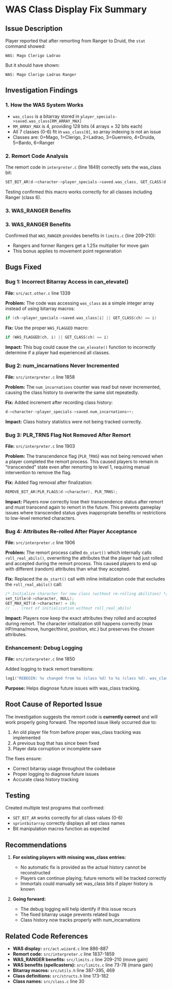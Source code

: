 # WAS Class Display Fix Summary

## Issue Description
Player reported that after remorting from Ranger to Druid, the `stat` command showed:
```
WAS: Mago Clerigo Ladrao
```
But it should have shown:
```
WAS: Mago Clerigo Ladrao Ranger
```

## Investigation Findings

### 1. How the WAS System Works
- `was_class` is a bitarray stored in `player_specials->saved.was_class[RM_ARRAY_MAX]`
- `RM_ARRAY_MAX` is 4, providing 128 bits (4 arrays × 32 bits each)
- All 7 classes (0-6) fit in `was_class[0]`, so array indexing is not an issue
- Classes are: 0=Mago, 1=Clerigo, 2=Ladrao, 3=Guerreiro, 4=Druida, 5=Bardo, 6=Ranger

### 2. Remort Code Analysis
The remort code in `interpreter.c` (line 1849) correctly sets the was_class bit:
```c
SET_BIT_AR(d->character->player_specials->saved.was_class, GET_CLASS(d->character));
```

Testing confirmed this macro works correctly for all classes including Ranger (class 6).

### 3. WAS_RANGER Benefits
### 3. WAS_RANGER Benefits
Confirmed that `WAS_RANGER` provides benefits in `limits.c` (line 209-210):
- Rangers and former Rangers get a 1.25x multiplier for move gain
- This bonus applies to movement point regeneration

## Bugs Fixed

### Bug 1: Incorrect Bitarray Access in can_elevate()
**File:** `src/act.other.c` line 1339

**Problem:** The code was accessing `was_class` as a simple integer array instead of using bitarray macros:
```c
if (ch->player_specials->saved.was_class[i] || GET_CLASS(ch) == i)
```

**Fix:** Use the proper `WAS_FLAGGED` macro:
```c
if (WAS_FLAGGED(ch, i) || GET_CLASS(ch) == i)
```

**Impact:** This bug could cause the `can_elevate()` function to incorrectly determine if a player had experienced all classes.

### Bug 2: num_incarnations Never Incremented
**File:** `src/interpreter.c` line 1858

**Problem:** The `num_incarnations` counter was read but never incremented, causing the class history to overwrite the same slot repeatedly.

**Fix:** Added increment after recording class history:
```c
d->character->player_specials->saved.num_incarnations++;
```

**Impact:** Class history statistics were not being tracked correctly.

### Bug 3: PLR_TRNS Flag Not Removed After Remort
**File:** `src/interpreter.c` line 1903

**Problem:** The transcendence flag (`PLR_TRNS`) was not being removed when a player completed the remort process. This caused players to remain in "transcended" state even after remorting to level 1, requiring manual intervention to remove the flag.

**Fix:** Added flag removal after finalization:
```c
REMOVE_BIT_AR(PLR_FLAGS(d->character), PLR_TRNS);
```

**Impact:** Players now correctly lose their transcendence status after remort and must transcend again to remort in the future. This prevents gameplay issues where transcended status gives inappropriate benefits or restrictions to low-level remorted characters.

### Bug 4: Attributes Re-rolled After Player Acceptance
**File:** `src/interpreter.c` line 1906

**Problem:** The remort process called `do_start()` which internally calls `roll_real_abils()`, overwriting the attributes that the player had just rolled and accepted during the remort process. This caused players to end up with different (random) attributes than what they accepted.

**Fix:** Replaced the `do_start()` call with inline initialization code that excludes the `roll_real_abils()` call:
```c
/* Initialize character for new class (without re-rolling abilities) */
set_title(d->character, NULL);
GET_MAX_HIT(d->character) = 10;
// ... (rest of initialization without roll_real_abils)
```

**Impact:** Players now keep the exact attributes they rolled and accepted during remort. The character initialization still happens correctly (max HP/mana/move, hunger/thirst, position, etc.) but preserves the chosen attributes.

### Enhancement: Debug Logging
**File:** `src/interpreter.c` line 1850

Added logging to track remort transitions:
```c
log1("REBEGIN: %s changed from %s (class %d) to %s (class %d). was_class[0]=0x%X", ...);
```

**Purpose:** Helps diagnose future issues with was_class tracking.

## Root Cause of Reported Issue

The investigation suggests the remort code is **currently correct** and will work properly going forward. The reported issue likely occurred due to:

1. An old player file from before proper was_class tracking was implemented
2. A previous bug that has since been fixed
3. Player data corruption or incomplete save

The fixes ensure:
- Correct bitarray usage throughout the codebase
- Proper logging to diagnose future issues
- Accurate class history tracking

## Testing

Created multiple test programs that confirmed:
- `SET_BIT_AR` works correctly for all class values (0-6)
- `sprintbitarray` correctly displays all set class names
- Bit manipulation macros function as expected

## Recommendations

1. **For existing players with missing was_class entries:**
   - No automatic fix is provided as the actual history cannot be reconstructed
   - Players can continue playing; future remorts will be tracked correctly
   - Immortals could manually set was_class bits if player history is known

2. **Going forward:**
   - The debug logging will help identify if this issue recurs
   - The fixed bitarray usage prevents related bugs
   - Class history now tracks properly with num_incarnations

## Related Code References

- **WAS display:** `src/act.wizard.c` line 886-887
- **Remort code:** `src/interpreter.c` line 1837-1859
- **WAS_RANGER benefits:** `src/limits.c` line 209-210 (move gain)
- **WAS benefits (spellcasters):** `src/limits.c` line 73-78 (mana gain)
- **Bitarray macros:** `src/utils.h` line 387-395, 469
- **Class definitions:** `src/structs.h` line 173-182
- **Class names:** `src/class.c` line 30
